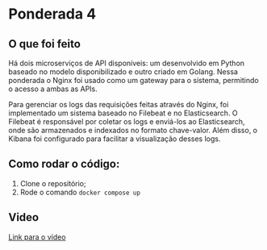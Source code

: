 # Ponderada 4

## O que foi feito

Há dois microserviços de API disponíveis: um desenvolvido em Python baseado no modelo disponibilizado e outro criado em Golang. Nessa ponderada o Nginx foi usado como um gateway para o sistema, permitindo o acesso a ambas as APIs.

Para gerenciar os logs das requisições feitas através do Nginx, foi implementado um sistema baseado no Filebeat e no Elasticsearch. O Filebeat é responsável por coletar os logs e enviá-los ao Elasticsearch, onde são armazenados e indexados no formato chave-valor. Além disso, o Kibana foi configurado para facilitar a visualização desses logs.

## Como rodar o código:
1. Clone o repositório;
3. Rode o comando ```docker compose up```

## Video

[Link para o vídeo](https://drive.google.com/file/d/1AaXEzojvuONY7sjkH74jIQ4laI6xAt6y/view?usp=sharing)

